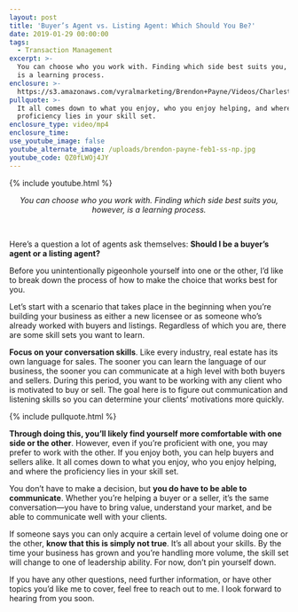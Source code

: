 ```yaml
---
layout: post
title: 'Buyer’s Agent vs. Listing Agent: Which Should You Be?'
date: 2019-01-29 00:00:00
tags:
  - Transaction Management
excerpt: >-
  You can choose who you work with. Finding which side best suits you, however,
  is a learning process.
enclosure: >-
  https://s3.amazonaws.com/vyralmarketing/Brendon+Payne/Videos/Charleston+Expert+Advisors+-+Buyers+Agent+Vs.+Listing+Agent-+Which+Should+You+Be_.mp4
pullquote: >-
  It all comes down to what you enjoy, who you enjoy helping, and where the
  proficiency lies in your skill set.
enclosure_type: video/mp4
enclosure_time:
use_youtube_image: false
youtube_alternate_image: /uploads/brendon-payne-feb1-ss-np.jpg
youtube_code: QZ0fLWOj4JY
---
```


{% include youtube.html %}

<center><em>You can choose who you work with. Finding which side best suits you, however, is a learning process.</em></center>

 

Here’s a question a lot of agents ask themselves: **Should I be a buyer’s agent or a listing agent?**

Before you unintentionally pigeonhole yourself into one or the other, I’d like to break down the process of how to make the choice that works best for you.

Let’s start with a scenario that takes place in the beginning when you’re building your business as either a new licensee or as someone who’s already worked with buyers and listings. Regardless of which you are, there are some skill sets you want to learn.

**Focus on your conversation skills**. Like every industry, real estate has its own language for sales. The sooner you can learn the language of our business, the sooner you can communicate at a high level with both buyers and sellers. During this period, you want to be working with any client who is motivated to buy or sell. The goal here is to figure out communication and listening skills so you can determine your clients’ motivations more quickly.

{% include pullquote.html %}

**Through doing this, you’ll likely find yourself more comfortable with one side or the other**. However, even if you’re proficient with one, you may prefer to work with the other. If you enjoy both, you can help buyers and sellers alike. It all comes down to what you enjoy, who you enjoy helping, and where the proficiency lies in your skill set.

You don’t have to make a decision, but **you do have to be able to communicate**. Whether you’re helping a buyer or a seller, it’s the same conversation—you have to bring value, understand your market, and be able to communicate well with your clients.

If someone says you can only acquire a certain level of volume doing one or the other, **know that this is simply not true**. It’s all about your skills. By the time your business has grown and you’re handling more volume, the skill set will change to one of leadership ability. For now, don’t pin yourself down.

If you have any other questions, need further information, or have other topics you’d like me to cover, feel free to reach out to me. I look forward to hearing from you soon.
